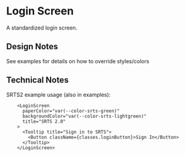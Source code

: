 # Login Screen

A standardized login screen.

## Design Notes

See examples for details on how to override styles/colors

## Technical Notes

SRTS2 example usage (also in examples):

```
    <LoginScreen
      paperColor="var(--color-srts-green)"
      backgroundColor="var(--color-srts-lightgreen)"
      title="SRTS 2.0"
    >
      <Tooltip title="Sign in to SRTS">
        <Button className={classes.loginButton}>Sign In</Button>
      </Tooltip>
    </LoginScreen>
```

